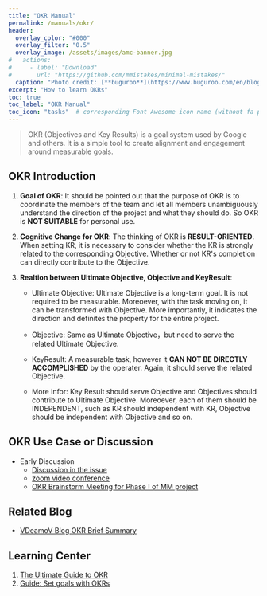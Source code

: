 ```yaml
---
title: "OKR Manual"
permalink: /manuals/okr/
header:
  overlay_color: "#000"
  overlay_filter: "0.5"
  overlay_image: /assets/images/amc-banner.jpg
#   actions:
#     - label: "Download"
#       url: "https://github.com/mmistakes/minimal-mistakes/"
  caption: "Photo credit: [**buguroo**](https://www.buguroo.com/en/blog/topic/ai)"
excerpt: "How to learn OKRs"
toc: true
toc_label: "OKR Manual"
toc_icon: "tasks"  # corresponding Font Awesome icon name (without fa prefix)
---
```

> OKR (Objectives and Key Results) is a goal system used by Google and others. It is a simple tool to create alignment and engagement around measurable goals.

## OKR Introduction

1. **Goal of OKR**: It should be pointed out that the purpose of OKR is to coordinate the members of the team and let all members unambiguously understand the direction of the project and what they should do. So OKR is **NOT SUITABLE** for personal use.
2. **Cognitive Change for OKR**: The thinking of OKR is **RESULT-ORIENTED**. When setting KR, it is necessary to consider whether the KR is strongly related to the corresponding Objective. Whether or not KR's completion can directly contribute to the Objective.
3. **Realtion between Ultimate Objective, Objective and KeyResult**:

    - Ultimate Objective: Ultimate Objective is a long-term goal. It is not required to be measurable. Moreoever, with the task moving on, it can be transformed with Objective. More importantly, it indicates the direction and definites the property for the entire project.

    - Objective: Same as Ultimate Objective，but need to serve the related Ultimate Objective.

    - KeyResult: A measurable task, however it **CAN NOT BE DIRECTLY ACCOMPLISHED** by the operater. Again, it should serve the related Objective.

    - More Infor: Key Result should serve Objective and Objectives should contribute to Ultimate Objective. Moreoever, each of them should be INDEPENDENT, such as KR should independent with KR, Objective should be independent with Objective and so on.

## OKR Use Case or Discussion

- Early Discussion
  - [Discussion in the issue](https://github.com/BUPT/magic-mirror/issues/17)
  - [zoom video conference](https://zoom.us/recording/share/p0-3_CKAOxmVDUPEtTequfRkTGUdsDN3tSZW_QGOVi-wIumekTziMw)
  - [OKR Brainstorm Meeting for Phase I of MM project](https://ai-ml.club/events/seminar-meeting-minutes-3-2/)

## Related Blog

- [VDeamoV Blog OKR Brief Summary](https://vdeamov.github.io/任务管理/2019/08/19/OKR总结/)

## Learning Center

1. [The Ultimate Guide to OKR](https://www.perdoo.com/the-ultimate-okr-guide/)
1. [Guide: Set goals with OKRs](https://rework.withgoogle.com/guides/set-goals-with-okrs/steps/introduction/)
